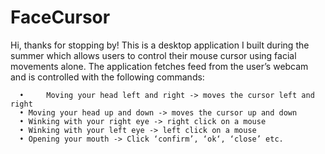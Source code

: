 # FaceCursor

Hi, thanks for stopping by! 
This is a desktop application I built during the summer which allows users to control their mouse cursor using facial movements alone.
The application fetches feed from the user’s webcam and is controlled with the following commands:

      •     Moving your head left and right -> moves the cursor left and right
      •	Moving your head up and down -> moves the cursor up and down
      •	Winking with your right eye -> right click on a mouse
      •	Winking with your left eye -> left click on a mouse
      •	Opening your mouth -> Click ‘confirm’, ‘ok‘, ‘close’ etc.
